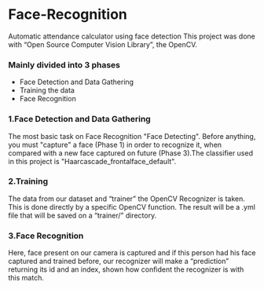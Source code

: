 # Face-Recognition
Automatic attendance calculator using face detection
This project was done with “Open Source Computer Vision Library”, the OpenCV.
### Mainly divided into 3 phases
* Face Detection and Data Gathering
* Training the data
* Face Recognition
### 1.Face Detection and Data Gathering
The most basic task on Face Recognition "Face Detecting". Before anything, you must "capture" a face (Phase 1) in order to recognize it, when compared with a new face captured on future (Phase 3).The classifier used in this project is "Haarcascade_frontalface_default".
### 2.Training
The data from our dataset and “trainer” the OpenCV Recognizer is taken. This is done directly by a specific OpenCV function. The result will be a .yml file that will be saved on a “trainer/” directory.
### 3.Face Recognition
Here, face present on our camera is captured and if this person had his face captured and trained before, our recognizer will make a “prediction” returning its id and an index, shown how confident the recognizer is with this match.
